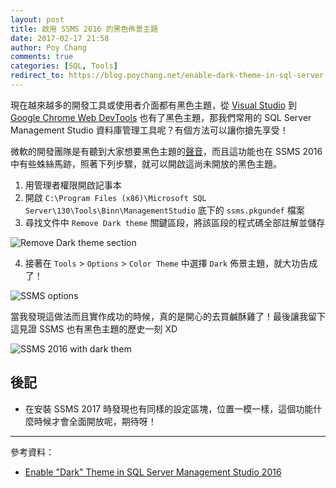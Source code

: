 ```yaml
---
layout: post
title: 啟用 SSMS 2016 的黑色佈景主題
date: 2017-02-17 21:58
author: Poy Chang
comments: true
categories: [SQL, Tools]
redirect_to: https://blog.poychang.net/enable-dark-theme-in-sql-server-management-studio-2016/
---
```

現在越來越多的開發工具或使用者介面都有黑色主題，從 [Visual Studio](https://blogs.msdn.microsoft.com/visualstudio/2012/05/29/visual-studio-dark-theme/) 到 [Google Chrome Web DevTools](https://developers.google.com/web/updates/2016/02/devtools-digest-devtools-go-dark) 也有了黑色主題，那我們常用的 SQL Server Management Studio 資料庫管理工具呢？有個方法可以讓你搶先享受！

微軟的開發團隊是有聽到大家想要黑色主題的[聲音](https://connect.microsoft.com/SQLServer/feedback/details/2540194/sql-server-management-studio-dark-black-theme)，而且這功能也在 SSMS 2016 中有些蛛絲馬跡，照著下列步驟，就可以開啟這尚未開放的黑色主題。

1. 用管理者權限開啟記事本
2. 開啟 `C:\Program Files (x86)\Microsoft SQL Server\130\Tools\Binn\ManagementStudio` 底下的 `ssms.pkgundef` 檔案
3. 尋找文件中 `Remove Dark theme` 關鍵區段，將該區段的程式碼全部註解並儲存

![Remove Dark theme section](http://i.imgur.com/10o13Qw.png)

4. 接著在 `Tools` > `Options` > `Color Theme` 中選擇 `Dark` 佈景主題，就大功告成了！ 

![SSMS options](http://i.imgur.com/nOXvHnZ.png) 

當我發現這做法而且實作成功的時候，真的是開心的去買鹹酥雞了！最後讓我留下這見證 SSMS 也有黑色主題的歷史一刻 XD

![SSMS 2016 with dark them](http://i.imgur.com/RDeut95.png)

## 後記

- 在安裝 SSMS 2017 時發現也有同樣的設定區塊，位置一模一樣，這個功能什麼時候才會全面開放呢，期待呀！

----------

參考資料：

* [Enable "Dark" Theme in SQL Server Management Studio 2016](https://community.spiceworks.com/how_to/136505-enable-dark-theme-in-sql-server-management-studio-2016)